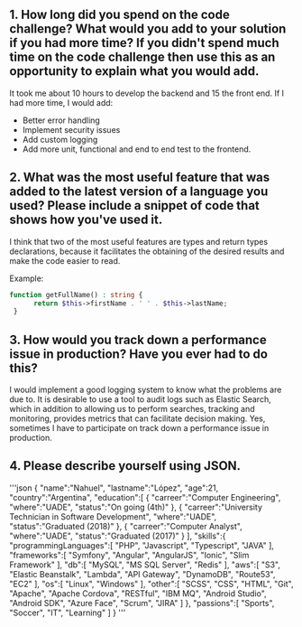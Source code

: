 ## 1. How long did you spend on the code challenge? What would you add to your solution if you had more time? If you didn't spend much time on the code challenge then use this as an opportunity to explain what you would add.

It took me about 10 hours to develop the backend and 15 the front end.
If I had more time, I would add:
- Better error handling
- Implement security issues
- Add custom logging
- Add more unit, functional and end to end test to the frontend.

## 2. What was the most useful feature that was added to the latest version of a language you used? Please include a snippet of code that shows how you've used it.

I think that two of the most useful features are types and return types declarations, because it 
facilitates the obtaining of the desired results and make the code easier to read.

Example:
```php
function getFullName() : string {
      return $this->firstName . ' ' . $this->lastName;
 }
```

## 3. How would you track down a performance issue in production? Have you ever had to do this?

I would implement a good logging system to know what the problems are due to. It is desirable to use a tool to audit logs such as Elastic Search, which in addition to allowing us to perform searches, tracking and monitoring, provides metrics that can facilitate decision making.
Yes, sometimes I have to participate on  track down a performance issue in production.

## 4. Please describe yourself using JSON.
'''json
{
   "name":"Nahuel",
   "lastname":"López",
   "age":21,
   "country":"Argentina",
   "education":[
      {
         "carreer":"Computer Engineering",
         "where":"UADE",
         "status":"On going (4th)"
      },
      {
         "carreer":"University Technician in Software Development",
         "where":"UADE",
         "status":"Graduated (2018)"
      },
      {
         "carreer":"Computer Analyst",
         "where":"UADE",
         "status":"Graduated (2017)"
      }
   ],
   "skills":{
      "programmingLanguages":[
         "PHP",
         "Javascript",
         "Typescript",
         "JAVA"
      ],
      "frameworks":[
         "Symfony",
         "Angular",
         "AngularJS",
         "Ionic",
         "Slim Framework"
      ],
      "db":[
         "MySQL",
         "MS SQL Server",
         "Redis"
      ],
      "aws":[
         "S3",
         "Elastic Beanstalk",
         "Lambda",
         "API Gateway",
         "DynamoDB",
         "Route53",
         "EC2"
      ],
      "os":[
         "Linux",
         "Windows"
      ],
      "other":[
         "SCSS",
         "CSS",
         "HTML",
         "Git",
         "Apache",
         "Apache Cordova",
         "RESTful",
         "IBM MQ",
         "Android Studio",
         "Android SDK",
         "Azure Face",
         "Scrum",
         "JIRA"
      ]
   },
   "passions":[
      "Sports",
      "Soccer",
      "IT",
      "Learning"
   ]
}
'''
